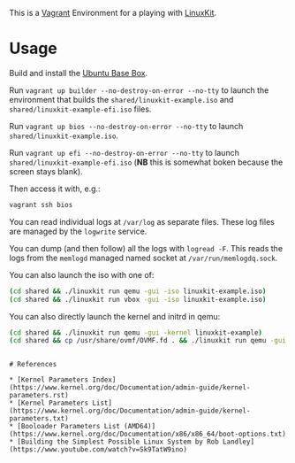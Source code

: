 This is a [Vagrant](https://www.vagrantup.com/) Environment for a playing with [LinuxKit](https://github.com/linuxkit/linuxkit).

# Usage

Build and install the [Ubuntu Base Box](https://github.com/rgl/ubuntu-vagrant).

Run `vagrant up builder --no-destroy-on-error --no-tty` to launch the environment that builds the `shared/linuxkit-example.iso` and `shared/linuxkit-example-efi.iso` files.

Run `vagrant up bios --no-destroy-on-error --no-tty` to launch `shared/linuxkit-example.iso`.

Run `vagrant up efi --no-destroy-on-error --no-tty` to launch `shared/linuxkit-example-efi.iso` (**NB** this is somewhat boken because the screen stays blank).

Then access it with, e.g.:

```bash
vagrant ssh bios
```

You can read individual logs at `/var/log` as separate files. These log files are managed by the `logwrite` service.

You can dump (and then follow) all the logs with `logread -F`. This reads the logs from the `memlogd` managed named socket at `/var/run/memlogdq.sock`.

You can also launch the iso with one of:

```bash
(cd shared && ./linuxkit run qemu -gui -iso linuxkit-example.iso)
(cd shared && ./linuxkit run vbox -gui -iso linuxkit-example.iso)
```

You can also directly launch the kernel and initrd in qemu:

```bash
(cd shared && ./linuxkit run qemu -gui -kernel linuxkit-example)
(cd shared && cp /usr/share/ovmf/OVMF.fd . && ./linuxkit run qemu -gui -uefi -fw ./OVMF.fd -kernel linuxkit-example)
```
```

# References

* [Kernel Parameters Index](https://www.kernel.org/doc/Documentation/admin-guide/kernel-parameters.rst)
* [Kernel Parameters List](https://www.kernel.org/doc/Documentation/admin-guide/kernel-parameters.txt)
* [Booloader Parameters List (AMD64)](https://www.kernel.org/doc/Documentation/x86/x86_64/boot-options.txt)
* [Building the Simplest Possible Linux System by Rob Landley](https://www.youtube.com/watch?v=Sk9TatW9ino)
